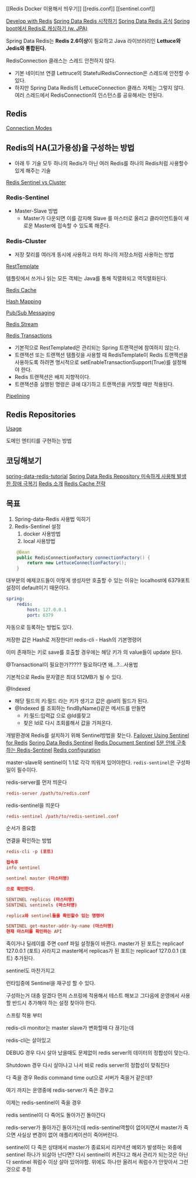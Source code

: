 
[[Redis Docker 이용해서 띄우기]]
[[redis.conf]]
[[sentinel.conf]]

[Develop with Redis](https://redis.io/docs/latest/develop/)
[Spring Data Redis 시작하기](https://redis.io/learn/develop/java/redis-and-spring-course)
[Spring Data Redis 공식](https://docs.spring.io/spring-data/redis/reference/redis/getting-started.html)
[Spring boot에서 Redis로 캐싱하기 (w. JPA)](https://velog.io/@juhyeon1114/Spring-boot%EC%97%90%EC%84%9C-Redis%EB%A1%9C-%EC%BA%90%EC%8B%B1%ED%95%98%EA%B8%B0-w.-JPA)

Spring Data Redis는 **Redis 2.6이상**이 필요하고 Java 라이브러리인 **Lettuce와 Jedis와 통합된다.**

RedisConnection 클래스는 스레드 안전하지 않다.
- 기본 네이티브 연결 Lettruce의 StatefulRedisConnection은 스레드에 안전할 수 있다.
- 하지만 Spring Data Redis의 LettuceConnection 클래스 자체는 그렇지 않다.
여러 스레드에서 RedisConnection의 인스턴스를 공유해서는 안된다.

## Redis

[Connection Modes](https://docs.spring.io/spring-data/redis/reference/redis/connection-modes.html)
## Redis의 HA(고가용성)을 구성하는 방법
- 아래 두 기술 모두 하나의 Redis가 아닌 여러 Redis를 하나의 Redis처럼 사용할수 있게 해주는 기술 

[Redis Sentinel vs Cluster](https://jojaeng2.tistory.com/40)
### Redis-Sentinel
- Master-Slave 방법
	- Master가 다운되면 이를 감지해 Slave 를 마스터로 올리고 클라이언트들이 새로운 Master에 접속할 수 있도록 해준다.
### Redis-Cluster
- 저장 잧리를 여러개 동시에 사용하고 마치 하나의 저장소처럼 사용하는 방법

[RestTemplate](https://docs.spring.io/spring-data/redis/reference/redis/template.html)

템플릿에서 쓰거나 읽는 모든 객체는 Java를 통해 직렬화되고 역직렬화된다.

[Redis Cache](https://docs.spring.io/spring-data/redis/reference/redis/redis-cache.html)

[Hash Mapping](https://docs.spring.io/spring-data/redis/reference/redis/hash-mappers.html)

[Pub/Sub Messaging](https://docs.spring.io/spring-data/redis/reference/redis/pubsub.html)

[Redis Stream](https://docs.spring.io/spring-data/redis/reference/redis/redis-streams.html)

[Redis Transactions](https://docs.spring.io/spring-data/redis/reference/redis/transactions.html)
- 기본적으로 RestTemplated은 관리되는 Spring 트랜잭션에 참여하지 않는다.
- 트랜잭션 또는 트랜잭션 템플릿을 사용할 때 RedisTemplate이 Redis 트랜잭션을 사용하도록 하려면 명시적으로 setEnableTransactionSupport(True)를 설정해야 한다.
- Redis 트랜잭션은 배치 지향적이다.
- 트랜잭션중 실행된 명령은 큐에 대기하고 트랜잭션을 커밋할 때만 적용된다.

[Pipelining](https://docs.spring.io/spring-data/redis/reference/redis/pipelining.html)

## Redis Repositories

[Usage](https://docs.spring.io/spring-data/redis/reference/redis/redis-repositories/usage.html)

도메인 엔티티를 구현하는 방법


## 코딩해보기
[spring-data-redis-tutorial](https://www.baeldung.com/spring-data-redis-tutorial)
[Spring Data Redis Repository 미숙하게 사용해 발생한 장애 극복기](https://hyperconnect.github.io/2022/12/12/fix-increasing-memory-usage.html)
[Redis 소개](https://inpa.tistory.com/entry/REDIS-%F0%9F%93%9A-%EA%B0%9C%EB%85%90-%EC%86%8C%EA%B0%9C-%EC%82%AC%EC%9A%A9%EC%B2%98-%EC%BA%90%EC%8B%9C-%EC%84%B8%EC%85%98-%ED%95%9C%EB%88%88%EC%97%90-%EC%8F%99-%EC%A0%95%EB%A6%AC?category=918728#redis-%ED%99%9C%EC%9A%A9%ED%95%98%EA%B8%B0---%EC%BA%90%EC%8B%9Ccache)
[Redis Cache 전략](https://inpa.tistory.com/entry/REDIS-%F0%9F%93%9A-%EC%BA%90%EC%8B%9CCache-%EC%84%A4%EA%B3%84-%EC%A0%84%EB%9E%B5-%EC%A7%80%EC%B9%A8-%EC%B4%9D%EC%A0%95%EB%A6%AC)

## 목표
1. Spring-data-Redis 사용법 익히기
2. Redis-Sentinel 설정
	1. docker 사용방법
	2. local 사용방법

```java
    @Bean
    public RedisConnectionFactory connectionFactory() {
        return new LettuceConnectionFactory();
    }

```
대부분의 예제코드들이 이렇게 생성자만 호출할 수 있는 이유는 localhost에 6379포트 설정이 default이기 때문이다.
```yaml
spring:
    redis:
        host: 127.0.0.1
        port: 6379
```
자동으로 등록하는 방법도 있다.

저장한 값은 Hash로 저장한다!!
redis-cli - Hash의 기본명령어

이미 존재하는 키로 save를 호출할 경우에는 해당 키가 의 value들이 update 된다.

@Transactional이 필요한가????? 필요하다면 왜...?...사용법

기본적으로 Redis 문자열은 최대 512MB가 될 수 있다.

@Indexed
- 해당 필드의 키:필드 라는 키가 생기고 값은 @Id의 필드가 된다.
- @Indexed 를 조회하는 findByName()같은 메서드를 만들면
	- 키:필드:입력값 으로 @Id를찾고
	- 찾은 Id로 다시 조회를해서 값을 가져온다.

개발환경에 Redis를 설치하기 위해 Sentinel방법을 찾는다.
[Failover Using Sentinel for Redis](https://junhyunny.github.io/spring-boot/redis/failover-using-sentinel-for-redis/)
[Spring Data Redis Sentinel](https://docs.spring.io/spring-data/redis/reference/redis/connection-modes.html#redis:write-to-master-read-from-replica)
[Redis Document Sentinel](https://redis.io/docs/latest/operate/oss_and_stack/management/sentinel/)
[5분 안에 구축하는 Redis-Sentinel](https://co-de.tistory.com/15)
[Redis configuration](https://redis.io/docs/latest/operate/oss_and_stack/management/config/)

master-slave와 sentinel이 1:1로 각각 띄워져 있어야한다.
`redis-sentinel`은 구성파일이 필수이다.

redis-server를 먼저 띄운다
```conf
redis-server /path/to/redis.conf
```

redis-sentinel을 띄운다
```conf
redis-sentinel /path/to/redis-sentinel.conf
```
순서가 중요함

연결을 확인하는 방법
```conf
redis-cli -p (포트)

접속후
info sentinel

sentinel master (마스터명)

으로 확인한다.

SENTINEL replicas (마스터명)
SENTINEL sentinels (마스터명)

replica와 sentinel들을 확인할수 있는 명령어

SENTINEL get-master-addr-by-name (마스터명)
현재 마스터를 확인하는 API
```

죽이거나 딜레이를 주면 conf 파일 설정들이 바뀐다.
master가 된 포트는 
replicaof 127.0.0.1 (포트) 사라지고
master에서 replicas가 된 포트는
replicaof 127.0.0.1 (포트) 추가된다.

sentinel도 마찬가지고

런타임중에 Sentinel을 재구성 할 수 있다.

구성하는거 대충 알겠다
먼저 스프링에 적용해서 테스트 해보고
그다음에 운영에서 사용할 반드시 추가해야 하는 설정 찾아야 한다.

스프링 적용 부터

redis-cli monitor는 master slave가 변화할때 다 끊기는데

redis-cli는 살아있고 

DEBUG 경우
다시 살아 났을때도 문제없이 redis server의 데이터의 정합성이 맞는다.

Shutdown 경우
다시 살아나고 나서 바로 redis server의 정합성이 맞춰진다

다 죽을 경우 Redis command time out으로 서버가 죽을거 같은데?

여기 까지는 운영중에 redis-server가 죽은 경우고

이제는 redis-sentinel이 죽을 경우

redis sentinel이 다 죽어도 돌아가긴 돌아간다

redis-server가 돌아가긴 돌아가는데 redis-sentinel역할이 없어지면서 master가 죽으면 사실상 변경이 없어 애플리케이션이 죽어버린다.

sentinel이 다 죽은 상태에서 master가 종료되서 리커넥션 예외가 발생하는 와중에 sentinel 하나가 되살아 난다면?
다시 sentinel이 켜진다고 해서 관리가 되는것은 아닌다
sentinel 쿼럼수 이상 살아 있어야함. 위에도 하나만 올려서 쿼럼수가 안맞아서 그런것으로 추정

